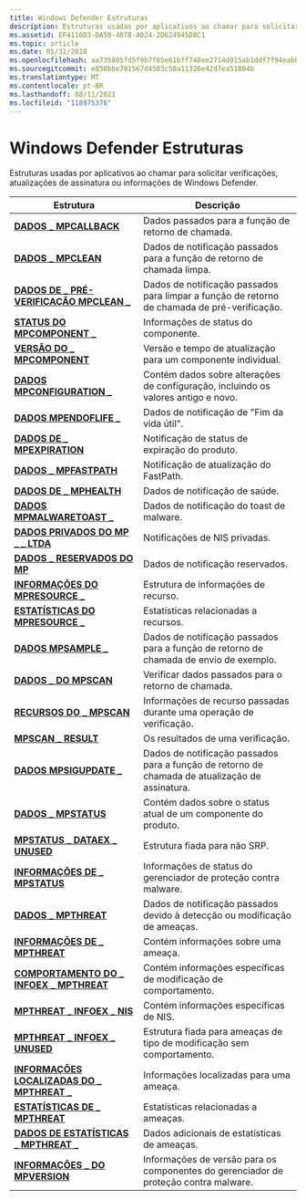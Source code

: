 ```yaml
---
title: Windows Defender Estruturas
description: Estruturas usadas por aplicativos ao chamar para solicitar verificações, atualizações de assinatura ou informações de Windows Defender.
ms.assetid: EF4116D3-DA50-4078-A024-2D624945D8C1
ms.topic: article
ms.date: 05/31/2018
ms.openlocfilehash: aa735805fd5f9b7f85e61bff748ee2714d915ab1ddf7f94eabb9fff316aba710
ms.sourcegitcommit: e858bbe701567d4583c50a11326e42d7ea51804b
ms.translationtype: MT
ms.contentlocale: pt-BR
ms.lasthandoff: 08/11/2021
ms.locfileid: "118975376"
---
```

# <a name="windows-defender-structures"></a>Windows Defender Estruturas

Estruturas usadas por aplicativos ao chamar para solicitar verificações, atualizações de assinatura ou informações de Windows Defender.



| Estrutura                                                      | Descrição                                                                             |
|----------------------------------------------------------------|-----------------------------------------------------------------------------------------|
| [**DADOS \_ MPCALLBACK**](mpcallback-data.md)                    | Dados passados para a função de retorno de chamada.<br/>                                        |
| [**DADOS \_ MPCLEAN**](mpclean-data.md)                          | Dados de notificação passados para a função de retorno de chamada limpa.<br/>                         |
| [**DADOS DE \_ PRÉ-VERIFICAÇÃO MPCLEAN \_**](mpclean-precheck-data.md)       | Dados de notificação passados para limpar a função de retorno de chamada de pré-verificação.<br/>                |
| [**STATUS DO MPCOMPONENT \_**](mpcomponent-status.md)              | Informações de status do componente.<br/>                                                |
| [**VERSÃO DO \_ MPCOMPONENT**](mpcomponent-version.md)            | Versão e tempo de atualização para um componente individual.<br/>                         |
| [**DADOS MPCONFIGURATION \_**](mpconfiguration-data.md)          | Contém dados sobre alterações de configuração, incluindo os valores antigo e novo.<br/> |
| [**DADOS MPENDOFLIFE \_**](mpendoflife-data.md)                  | Dados de notificação de "Fim da vida útil".<br/>                                             |
| [**DADOS DE \_ MPEXPIRATION**](mpexpiration-data.md)                | Notificação de status de expiração do produto.<br/>                                      |
| [**DADOS \_ MPFASTPATH**](mpfastpath-data.md)                    | Notificação de atualização do FastPath.<br/>                                                |
| [**DADOS DE \_ MPHEALTH**](mphealth-data.md)                        | Dados de notificação de saúde.<br/>                                                    |
| [**DADOS MPMALWARETOAST \_**](mpmalwaretoast-data.md)            | Dados de notificação do toast de malware.<br/>                                             |
| [**DADOS PRIVADOS DO MP \_ \_ LTDA**](mpnis-private-data.md)             | Notificações de NIS privadas.<br/>                                                   |
| [**DADOS \_ RESERVADOS DO MP**](mpreserved-data.md)                    | Dados de notificação reservados.<br/>                                                  |
| [**INFORMAÇÕES DO MPRESOURCE \_**](mpresource-info.md)                    | Estrutura de informações de recurso.<br/>                                              |
| [**ESTATÍSTICAS DO MPRESOURCE \_**](mpresource-stats.md)                  | Estatísticas relacionadas a recursos.<br/>                                                 |
| [**DADOS MPSAMPLE \_**](mpsample-data.md)                        | Dados de notificação passados para a função de retorno de chamada de envio de exemplo.<br/>         |
| [**DADOS \_ DO MPSCAN**](mpscan-data.md)                            | Verificar dados passados para o retorno de chamada.<br/>                                            |
| [**RECURSOS DO \_ MPSCAN**](mpscan-resources.md)                  | Informações de recurso passadas durante uma operação de verificação.<br/>                         |
| [**MPSCAN \_ RESULT**](mpscan-result.md)                        | Os resultados de uma verificação.<br/>                                                       |
| [**DADOS MPSIGUPDATE \_**](mpsigupdate-data.md)                  | Dados de notificação passados para a função de retorno de chamada de atualização de assinatura.<br/>          |
| [**DADOS \_ MPSTATUS**](mpstatus-data.md)                        | Contém dados sobre o status atual de um componente do produto.<br/>        |
| [**MPSTATUS \_ DATAEX \_ UNUSED**](mpstatus-dataex-unused.md)     | Estrutura fiada para não SRP.<br/>                                                 |
| [**INFORMAÇÕES DE \_ MPSTATUS**](mpstatus-info.md)                        | Informações de status do gerenciador de proteção contra malware.<br/>                       |
| [**DADOS \_ MPTHREAT**](mpthreat-data.md)                        | Dados de notificação passados devido à detecção ou modificação de ameaças.<br/>            |
| [**INFORMAÇÕES DE \_ MPTHREAT**](mpthreat-info.md)                        | Contém informações sobre uma ameaça.<br/>                                         |
| [**COMPORTAMENTO DO \_ INFOEX \_ MPTHREAT**](mpthreat-infoex-behavior.md) | Contém informações específicas de modificação de comportamento.<br/>                         |
| [**MPTHREAT \_ INFOEX \_ NIS**](mpthreat-infoex-nis.md)           | Contém informações específicas de NIS.<br/>                                           |
| [**MPTHREAT \_ INFOEX \_ UNUSED**](mpthreat-infoex-unused.md)     | Estrutura fiada para ameaças de tipo de modificação sem comportamento.<br/>                  |
| [**INFORMAÇÕES LOCALIZADAS DO \_ MPTHREAT \_**](mpthreat-localized-info.md)   | Informações localizadas para uma ameaça.<br/>                                          |
| [**ESTATÍSTICAS DE \_ MPTHREAT**](mpthreat-stats.md)                      | Estatísticas relacionadas a ameaças.<br/>                                                   |
| [**DADOS DE ESTATÍSTICAS \_ MPTHREAT \_**](mpthreat-stats-data.md)           | Dados adicionais de estatísticas de ameaças.<br/>                                           |
| [**INFORMAÇÕES \_ DO MPVERSION**](mpversion-info.md)                      | Informações de versão para os componentes do gerenciador de proteção contra malware.<br/>         |



 

 

 





